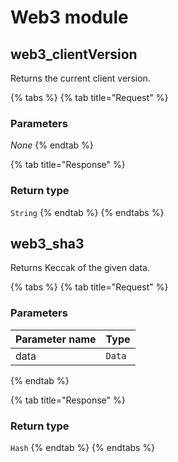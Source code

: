 # Web3 module

## web3\_clientVersion

Returns the current client version.

{% tabs %}
{% tab title="Request" %}
### **Parameters**

_None_
{% endtab %}

{% tab title="Response" %}
### Return type

`String`
{% endtab %}
{% endtabs %}

## web3\_sha3

Returns Keccak of the given data.

{% tabs %}
{% tab title="Request" %}
### **Parameters**

| Parameter name | Type |
| :--- | :--- |
| data | `Data` |
{% endtab %}

{% tab title="Response" %}
### Return type

`Hash`
{% endtab %}
{% endtabs %}

